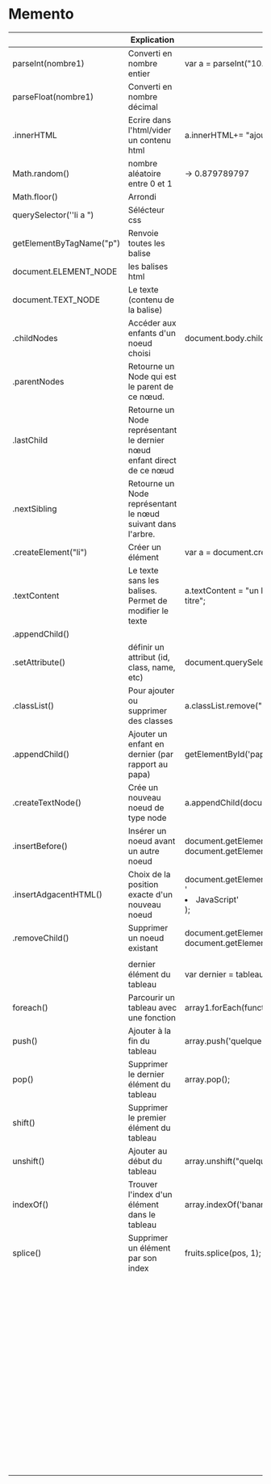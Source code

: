 # Memento

|                          | Explication                                                            | Démonstration                                                                                |
|--------------------------|------------------------------------------------------------------------|----------------------------------------------------------------------------------------------|
| parseInt(nombre1)        | Converti en nombre entier                                              | var a = parseInt("10.33") -> 10                                                              |
| parseFloat(nombre1)      | Converti en nombre décimal                                             |                                                                                              |
| .innerHTML               | Ecrire dans l'html/vider un contenu html                               | a.innerHTML+= "ajout texte";                                                                 |
| Math.random()            | nombre aléatoire entre 0 et 1                                          | -> 0.879789797                                                                               |
| Math.floor()             | Arrondi                                                                |                                                                                              |
| querySelector(''li a ")  | Sélécteur css                                                          |                                                                                              |
| getElementByTagName("p") | Renvoie toutes les balise                                              |                                                                                              |
| document.ELEMENT_NODE    | les balises html                                                       |                                                                                              |
| document.TEXT_NODE       | Le texte (contenu de la balise)                                        |                                                                                              |
| .childNodes              | Accéder aux enfants d'un noeud choisi                                  | document.body.childNodes[1]                                                                  |
| .parentNodes             | Retourne un Node qui est le parent de ce nœud.                         |                                                                                              |
| .lastChild               | Retourne un Node représentant le dernier nœud enfant direct de ce nœud |                                                                                              |
| .nextSibling             | Retourne un Node représentant le nœud suivant dans l'arbre.            |                                                                                              |
| .createElement("li")     | Créer un élément                                                       | var a = document.createElement("li");                                                        |
| .textContent             | Le texte sans les balises. Permet de modifier le texte                 | a.textContent = "un li de plus"; titre.textContent += "ajout de mot dans le titre";          |
| .appendChild()           |                                                                        |                                                                                              |
| .setAttribute()          | définir un attribut (id, class, name, etc)                             | document.querySelector("h1").setAttribute("id", "titre");                                    |
| .classList()             | Pour ajouter ou supprimer des classes                                  | a.classList.remove("nomClasse"); a.classList.add("nomClasse");                               |
| .appendChild()           | Ajouter un enfant en dernier (par rapport au papa)                     | getElementById('papa').appendChild(a);                                                       |
| .createTextNode()        | Crée un nouveau noeud de type node                                     | a.appendChild(document.createTextNode("Ruby"));                                              |
| .insertBefore()          | Insérer un noeud avant un autre noeud                                  | document.getElementById("papa").insertBefore(a, document.getElementById("liSuivant"));       |
| .insertAdgacentHTML()    | Choix de la position exacte d'un nouveau noeud                         | document.getElementById('langages').insertAdjacentHTML("afterBegin", '<li>JavaScript'</li>); |
| .removeChild()           | Supprimer un noeud existant                                            | document.getElementById("langages").removeChild( document.getElementById("bash"));           |
|                          |                                                                        |                                                                                              |
|                          | dernier élément du tableau                                             | var dernier = tableau[tableau.length - 1];                                                   |
| foreach()                | Parcourir un tableau avec une fonction                                 | array1.forEach(function(item, index, array) {,console.log(item, index);,});                  |
| push()                   | Ajouter à la fin du tableau                                            | array.push('quelque chose');                                                                 |
| pop()                    | Supprimer le dernier élément du tableau                                | array.pop();                                                                                 |
| shift()                  | Supprimer le premier élément du tableau                                |                                                                                              |
| unshift()                | Ajouter au début du tableau                                            | array.unshift("quelque chose");                                                              |
| indexOf()                | Trouver l'index d'un élément dans le tableau                           | array.indexOf('banane'); -> 2                                                                |
| splice()                 | Supprimer un élément par son index                                     | fruits.splice(pos, 1); ->supprime 1 élément à la position pos                                |
|                          |                                                                        |                                                                                              |
|                          |                                                                        |                                                                                              |
|                          |                                                                        |                                                                                              |
|                          |                                                                        |                                                                                              |
|                          |                                                                        |                                                                                              |
|                          |                                                                        |                                                                                              |
|                          |                                                                        |                                                                                              |
|                          |                                                                        |                                                                                              |
|                          |                                                                        |                                                                                              |
|                          |                                                                        |                                                                                              |
|                          |                                                                        |                                                                                              |
|                          |                                                                        |                                                                                              |
|                          |                                                                        |                                                                                              |
|                          |                                                                        |                                                                                              |
|                          |                                                                        |                                                                                              |
|                          |                                                                        |                                                                                              |
|                          |                                                                        |                                                                                              |
|                          |                                                                        |                                                                                              |
|                          |                                                                        |                                                                                              |
|                          |                                                                        |                                                                                              |
|                          |                                                                        |                                                                                              |
|                          |                                                                        |                                                                                              |
|                          |                                                                        |                                                                                              |
|                          |                                                                        |                                                                                              |
|                          |                                                                        |                                                                                              |
|                          |                                                                        |                                                                                              |
|                          |                                                                        |                                                                                              |
|                          |                                                                        |                                                                                              |
|                          |                                                                        |                                                                                              |
|                          |                                                                        |                                                                                              |
|                          |                                                                        |                                                                                              |
|                          |                                                                        |                                                                                              |
|                          |                                                                        |                                                                                              |
|                          |                                                                        |                                                                                              |
|                          |                                                                        |                                                                                              |
|                          |                                                                        |                                                                                              |
|                          |                                                                        |                                                                                              |
|                          |                                                                        |                                                                                              |
|                          |                                                                        |                                                                                              |
|                          |                                                                        |                                                                                              |
|                          |                                                                        |                                                                                              |
|                          |                                                                        |                                                                                              |
|                          |                                                                        |                                                                                              |
|                          |                                                                        |                                                                                              |
|                          |                                                                        |                                                                                              |
|                          |                                                                        |                                                                                              |
|                          |                                                                        |                                                                                              |
|                          |                                                                        |                                                                                              |
|                          |                                                                        |                                                                                              |
|                          |                                                                        |                                                                                              |
|                          |                                                                        |                                                                                              |
|                          |                                                                        |                                                                                              |
|                          |                                                                        |                                                                                              |
|                          |                                                                        |                                                                                              |
|                          |                                                                        |                                                                                              |
|                          |                                                                        |                                                                                              |
|                          |                                                                        |                                                                                              |
|                          |                                                                        |                                                                                              |
|                          |                                                                        |                                                                                              |
|                          |                                                                        |                                                                                              |
|                          |                                                                        |                                                                                              |
|                          |                                                                        |                                                                                              |
|                          |                                                                        |                                                                                              |
|                          |                                                                        |                                                                                              |
|                          |                                                                        |                                                                                              |
|                          |                                                                        |                                                                                              |
